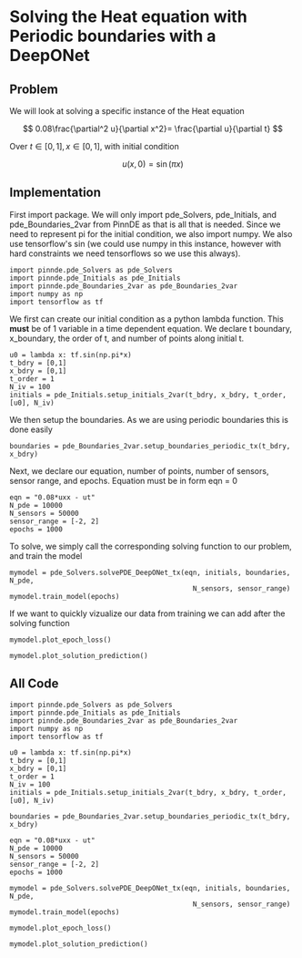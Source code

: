 # Solving the Heat equation with Periodic boundaries with a DeepONet

## Problem
We will look at solving a specific instance of the Heat equation

$$ 0.08\frac{\partial^2 u}{\partial x^2}= \frac{\partial u}{\partial t} $$

Over $t\in[0,1], x\in[0,1]$, with initial condition

$$u(x, 0) = \sin(\pi x)$$

## Implementation

First import package. We will only import pde_Solvers, pde_Initials, and pde_Boundaries_2var from PinnDE as that is all that is needed. Since we need to represent pi for the initial condition, we also import numpy. We also use tensorflow's sin (we could use numpy in this instance, however with hard constraints we need tensorflows so we use this always).

    import pinnde.pde_Solvers as pde_Solvers
    import pinnde.pde_Initials as pde_Initials
    import pinnde.pde_Boundaries_2var as pde_Boundaries_2var
    import numpy as np
    import tensorflow as tf

We first can create our initial condition as a python lambda function. This **must** be of 1 variable in a time dependent equation.
We declare t boundary, x_boundary, the order of t, and number of points along initial t.

    u0 = lambda x: tf.sin(np.pi*x)
    t_bdry = [0,1]
    x_bdry = [0,1]
    t_order = 1
    N_iv = 100
    initials = pde_Initials.setup_initials_2var(t_bdry, x_bdry, t_order, [u0], N_iv)

We then setup the boundaries. As we are using periodic boundaries this is done easily

    boundaries = pde_Boundaries_2var.setup_boundaries_periodic_tx(t_bdry, x_bdry)

Next, we declare our equation, number of points, number of sensors, sensor range, and epochs. Equation must be in form eqn = 0

    eqn = "0.08*uxx - ut"
    N_pde = 10000
    N_sensors = 50000
    sensor_range = [-2, 2]
    epochs = 1000

To solve, we simply call the corresponding solving function to our problem, and train the model

    mymodel = pde_Solvers.solvePDE_DeepONet_tx(eqn, initials, boundaries, N_pde,
                                                 N_sensors, sensor_range)
    mymodel.train_model(epochs)

If we want to quickly vizualize our data from training we can add after the solving function

    mymodel.plot_epoch_loss()

    mymodel.plot_solution_prediction()

## All Code

    import pinnde.pde_Solvers as pde_Solvers
    import pinnde.pde_Initials as pde_Initials
    import pinnde.pde_Boundaries_2var as pde_Boundaries_2var
    import numpy as np
    import tensorflow as tf

    u0 = lambda x: tf.sin(np.pi*x)
    t_bdry = [0,1]
    x_bdry = [0,1]
    t_order = 1
    N_iv = 100
    initials = pde_Initials.setup_initials_2var(t_bdry, x_bdry, t_order, [u0], N_iv)

    boundaries = pde_Boundaries_2var.setup_boundaries_periodic_tx(t_bdry, x_bdry)

    eqn = "0.08*uxx - ut"
    N_pde = 10000
    N_sensors = 50000
    sensor_range = [-2, 2]
    epochs = 1000

    mymodel = pde_Solvers.solvePDE_DeepONet_tx(eqn, initials, boundaries, N_pde,
                                                 N_sensors, sensor_range)
    mymodel.train_model(epochs)
    
    mymodel.plot_epoch_loss()

    mymodel.plot_solution_prediction()